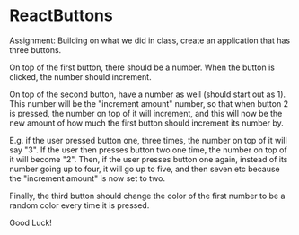# ReactButtons

Assignment:
Building on what we did in class, create an application that has three buttons. 

On top of the first button, there should be a number. When the button is clicked, the number should increment. 

On top of the second button, have a number as well (should start out as 1). This number will be the "increment amount" number, so that when button 2 is pressed, the number on top of it will increment, and this will now be the new amount of how much the first button should increment its number by.

E.g. if the user pressed button one, three times, the number on top of it will say "3". If the user then presses button two one time, the number on top of it will become "2". Then, if the user presses button one again, instead of its number going up to four, it will go up to five, and then seven etc because the "increment amount" is now set to two.

Finally, the third button should change the color of the first number to be a random color every time it is pressed.

Good Luck!

